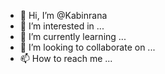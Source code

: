 - 👋 Hi, I’m @Kabinrana
- 👀 I’m interested in ...
- 🌱 I’m currently learning ...
- 💞️ I’m looking to collaborate on ...
- 📫 How to reach me ...

<!---
Kabinrana/Kabinrana is a ✨ special ✨ repository because its `README.md` (this file) appears on your GitHub profile.
You can click the Preview link to take a look at your changes.
--->

